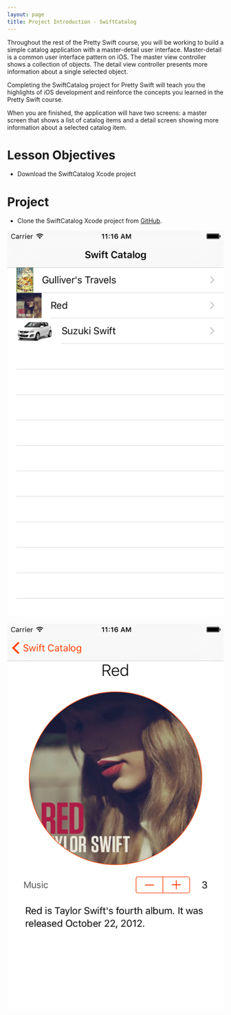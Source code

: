 ```yaml
---
layout: page
title: Project Introduction - SwiftCatalog
---
```


Throughout the rest of the Pretty Swift course, you will be working to build a simple catalog application with a master-detail user interface. Master-detail is a common user interface pattern on iOS. The master view controller shows a collection of objects. The detail view controller presents more information about a single selected object.

Completing the SwiftCatalog project for Pretty Swift will teach you the highlights of iOS development and reinforce the concepts you learned in the Pretty Swift course.

When you are finished, the application will have two screens: a master screen that shows a list of catalog items and a detail screen showing more information about a selected catalog item.

# Lesson Objectives
- Download the SwiftCatalog Xcode project

# Project
- Clone the SwiftCatalog Xcode project from [GitHub](https://github.com/PrettySwift/SwiftCatalog).

![Finished Swift Catalog Items List](https://raw.githubusercontent.com/PrettySwift/SwiftCatalog/master/Screenshots/master-screenshot.png)

![Finished Swift Catalog Item Details](https://raw.githubusercontent.com/PrettySwift/SwiftCatalog/master/Screenshots/detail-red-screenshot.png)
